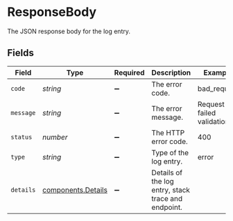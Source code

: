 # ResponseBody

The JSON response body for the log entry.


## Fields

| Field                                                    | Type                                                     | Required                                                 | Description                                              | Example                                                  |
| -------------------------------------------------------- | -------------------------------------------------------- | -------------------------------------------------------- | -------------------------------------------------------- | -------------------------------------------------------- |
| `code`                                                   | *string*                                                 | :heavy_minus_sign:                                       | The error code.                                          | bad_request                                              |
| `message`                                                | *string*                                                 | :heavy_minus_sign:                                       | The error message.                                       | Request failed validation                                |
| `status`                                                 | *number*                                                 | :heavy_minus_sign:                                       | The HTTP error code.                                     | 400                                                      |
| `type`                                                   | *string*                                                 | :heavy_minus_sign:                                       | Type of the log entry.                                   | error                                                    |
| `details`                                                | [components.Details](../../models/components/details.md) | :heavy_minus_sign:                                       | Details of the log entry, stack trace and endpoint.      |                                                          |